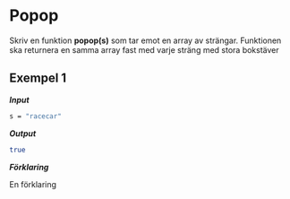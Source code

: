# Popop

Skriv en funktion **popop(s)** som tar emot en array av strängar. Funktionen ska returnera en samma array fast med varje sträng med stora bokstäver
      
## Exempel 1

**_Input_**

```bash
s = "racecar"
```

**_Output_**

```bash
true
```

**_Förklaring_**

En förklaring
  